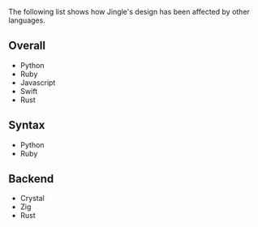 
The following list shows how Jingle's design has been affected by other languages. 
## Overall
- Python
- Ruby
- Javascript
- Swift
- Rust

## Syntax
- Python
- Ruby

## Backend
- Crystal
- Zig
- Rust
